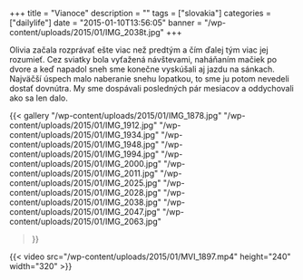 +++
title = "Vianoce"
description = ""
tags = ["slovakia"]
categories = ["dailylife"]
date = "2015-01-10T13:56:05"
banner = "/wp-content/uploads/2015/01/IMG_2038t.jpg"
+++

Olivia začala rozprávať ešte viac než predtým a čím ďalej tým viac jej rozumieť. Cez sviatky bola vyťažená návštevami, naháňaním mačiek po dvore a
keď napadol sneh sme konečne vyskúšali aj jazdu na sánkach. Najväčší úspech malo naberanie snehu
lopatkou, to sme ju potom nevedeli dostať dovnútra. My sme dospávali posledných pár mesiacov a
oddychovali ako sa len dalo.

{{< gallery
    "/wp-content/uploads/2015/01/IMG_1878.jpg"
    "/wp-content/uploads/2015/01/IMG_1912.jpg"
    "/wp-content/uploads/2015/01/IMG_1934.jpg"
    "/wp-content/uploads/2015/01/IMG_1948.jpg"
    "/wp-content/uploads/2015/01/IMG_1994.jpg"
    "/wp-content/uploads/2015/01/IMG_2000.jpg"
    "/wp-content/uploads/2015/01/IMG_2011.jpg"
    "/wp-content/uploads/2015/01/IMG_2025.jpg"
    "/wp-content/uploads/2015/01/IMG_2028.jpg"
    "/wp-content/uploads/2015/01/IMG_2038.jpg"
    "/wp-content/uploads/2015/01/IMG_2047.jpg"
    "/wp-content/uploads/2015/01/IMG_2063.jpg"
>}}

{{< video src="/wp-content/uploads/2015/01/MVI_1897.mp4" height="240" width="320" >}}

